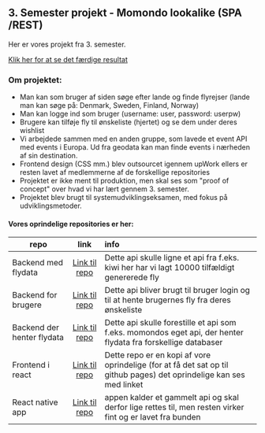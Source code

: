 ## 3. Semester projekt - Momondo lookalike (SPA /REST)

Her er vores projekt fra 3. semester.

[Klik her for at se det færdige resultat](https://rasmuslynge.github.io/deploy_Flight/)



### Om projektet:

- Man kan som bruger af siden søge efter lande og finde flyrejser (lande man kan søge på: Denmark, Sweden, Finland, Norway)
- Man kan logge ind som bruger (username: user, password: userpw)
- Brugere kan tilføje fly til ønskeliste (hjertet) og se dem under deres wishlist 
- Vi arbejdede sammen med en anden gruppe, som lavede et event API med events i Europa. Ud fra geodata kan man finde events i nærheden af sin destination.
- Frontend design (CSS mm.) blev outsourcet igennem upWork ellers er resten lavet af medlemmerne af de forskellige repositories  
- Projektet er ikke ment til produktion, men skal ses som "proof of concept" over hvad vi har lært gennem 3. semester.
- Projektet blev brugt til systemudviklingseksamen, med fokus på udviklingsmetoder.


#### Vores oprindelige repositories er her: 

| repo | link | info |
| ------------- |:-------------:|:--------|
| Backend med flydata | [Link til repo](https://github.com/Magmose/CA3Flights)  | Dette api skulle ligne et api fra f.eks. kiwi her har vi lagt 10000 tilfældigt genererede fly |
| Backend for brugere| [Link til repo](https://github.com/RasmusLynge/examPrep/) | Dette api bliver brugt til bruger login og til at hente brugernes fly fra deres ønskeliste | 
| Backend der henter flydata | [Link til repo](https://github.com/Magmose/CA3)      | Dette api skulle forestille et api som f.eks. momondos eget api, der henter flydata fra forskellige databaser |
| Frontend i react | [Link til repo](https://github.com/RasmusLynge/flightfront)    | Dette repo er en kopi af vore oprindelige (for at få det sat op til github pages) det oprindelige kan ses med linket |
| React native app | [Link til repo](https://github.com/RasmusLynge/flightApp) | appen kalder et gammelt api og skal derfor lige rettes til, men resten virker fint og er lavet fra bunden |  
